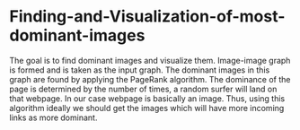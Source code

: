 # Finding-and-Visualization-of-most-dominant-images
The goal is to find dominant images and visualize them. Image-image graph is formed and is taken as the input graph. The dominant images in this graph are found by applying the PageRank algorithm. The dominance of the page is determined by the number of times, a random surfer will land on that webpage. In our case webpage is basically an image. Thus, using this algorithm ideally we should get the images which will have more incoming links as more dominant.

